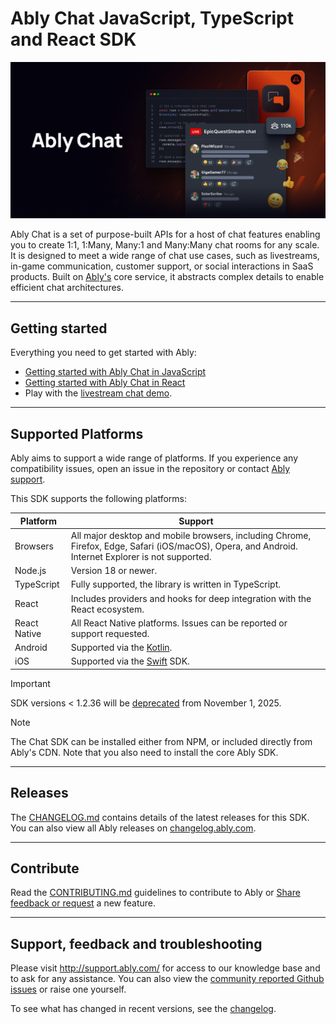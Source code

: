 # Ably Chat JavaScript, TypeScript and React SDK

![Ably Chat Header](/images/ably-chat-github-header.png)

Ably Chat is a set of purpose-built APIs for a host of chat features enabling you to create 1:1, 1:Many, Many:1 and Many:Many chat rooms for any scale. It is designed to meet a wide range of chat use cases, such as livestreams, in-game communication, customer support, or social interactions in SaaS products. Built on [Ably's](https://ably.com/) core service, it abstracts complex details to enable efficient chat architectures.

---

## Getting started

Everything you need to get started with Ably:

* [Getting started with Ably Chat in JavaScript](https://ably.com/docs/chat/getting-started/javascript)
* [Getting started with Ably Chat in React](https://ably.com/docs/chat/getting-started/react)
* Play with the [livestream chat demo](https://ably-livestream-chat-demo.vercel.app/).

---

## Supported Platforms

Ably aims to support a wide range of platforms. If you experience any compatibility issues, open an issue in the repository or contact [Ably support](https://ably.com/support).

This SDK supports the following platforms:

| Platform     | Support |
|--------------|---------|
| Browsers     | All major desktop and mobile browsers, including Chrome, Firefox, Edge, Safari (iOS/macOS), Opera, and Android. Internet Explorer is not supported. |
| Node.js      | Version 18 or newer. |
| TypeScript   | Fully supported, the library is written in TypeScript. |
| React        | Includes providers and hooks for deep integration with the React ecosystem. |
| React Native | All React Native platforms. Issues can be reported or support requested. |
| Android      | Supported via the [Kotlin](https://github.com/ably/ably-chat-kotlin). |
| iOS          | Supported via the [Swift](https://github.com/ably/ably-chat-swift) SDK. |

> [!IMPORTANT]
> SDK versions <  1.2.36 will be [deprecated](https://ably.com/docs/platform/deprecate/protocol-v1) from November 1, 2025.

> [!NOTE]
> The Chat SDK can be installed either from NPM, or included directly from Ably's CDN. Note that you also need to install the core Ably SDK.

---

## Releases

The [CHANGELOG.md](/ably/ably-chat-js/blob/main/CHANGELOG.md) contains details of the latest releases for this SDK. You can also view all Ably releases on [changelog.ably.com](https://changelog.ably.com).

---

## Contribute

Read the [CONTRIBUTING.md](./CONTRIBUTING.md) guidelines to contribute to Ably or [Share feedback or request](https://forms.gle/mBw9M53NYuCBLFpMA) a new feature.

---

## Support, feedback and troubleshooting

Please visit http://support.ably.com/ for access to our knowledge base and to ask for any assistance. You can also view the [community reported Github issues](https://github.com/ably/ably-chat-js/issues) or raise one yourself.

To see what has changed in recent versions, see the [changelog](CHANGELOG.md).
